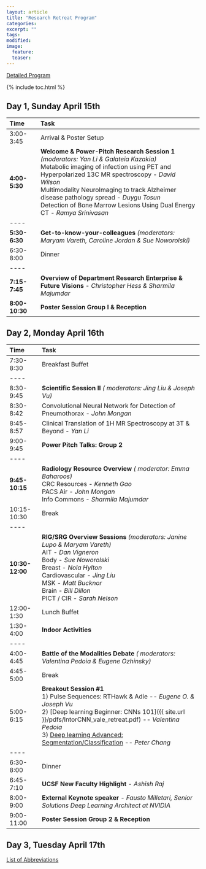 ```yaml
---
layout: article
title: "Research Retreat Program"
categories:
excerpt: ""
tags:
modified:
image:
  feature:
  teaser:  
---
```


<a href="{{ site.url }}/pdfs/Retreat_Agenda_final.pdf" class="btn"> Detailed Program </a>

{% include toc.html %}

## Day 1, Sunday April 15th


| Time             | Task    |
|:-----------------|:--------|
| 3:00-3:45   | <span class="badge warning">Arrival &  Poster Setup</span> |
| **4:00-5:30**   | **Welcome & Power-Pitch Research Session 1** ​<cite>(moderators: Yan Li & Galateia Kazakia)</cite> <br/> Metabolic imaging of infection using PET and Hyperpolarized 13C MR spectroscopy - <cite>David Wilson</cite> <br/> Multimodality NeuroImaging to track Alzheimer disease pathology spread - <cite>Duygu Tosun</cite> <br/> Detection of Bone Marrow Lesions Using Dual Energy CT - <cite>Ramya Srinivasan</cite> |
|----
| **5:30-6:30**   | **Get-to-know-your-colleagues** <cite>(moderators: Maryam Vareth, Caroline Jordan & Sue Noworolski)</cite> |
| 6:30-8:00   | <span class="badge warning">Dinner</span> |
|----
| **7:15-7:45**   | **Overview of Department Research Enterprise & Future Visions** - <cite>Christopher Hess & Sharmila Majumdar</cite> |
| **8:00-10:30**  |  **Poster Session Group I & Reception** |

## Day 2, Monday April 16th

|Time        | Task    |
|:------------|:--------|
| 7:30-8:30   | <span class="badge warning">Breakfast Buffet</span>  |
|----
| 8:30-9:45   | **Scientific Session II**  <cite>( moderators: Jing Liu & Joseph Vu)</cite> |
| 8:30-8:42   | Convolutional Neural Network for Detection of Pneumothorax -  <cite>John Mongan</cite>  |
| 8:45-8:57   | Clinical Translation of 1H MR Spectroscopy at 3T & Beyond -  <cite>Yan Li</cite> |
| 9:00-9:45   | **Power Pitch Talks:   Group 2**  |
|----
| **9:45-10:15**  | **Radiology Resource Overview**  <cite>( moderator: Emma Baharoos)</cite> <br/> CRC Resources - <cite>Kenneth Gao </cite>  <br/> PACS Air - <cite>John Mongan</cite> <br/> Info Commons - <cite>Sharmila Majumdar</cite>|
| 10:15-10:30  | <span class="badge warning">Break</span>   |
|----
| **10:30-12:00**  | **RIG/SRG Overview Sessions** <cite>(moderators: Janine Lupo & Maryam Vareth)</cite> <br/> AIT - <cite>Dan Vigneron</cite> <br/> Body -  <cite>Sue Noworolski</cite> <br/> Breast - <cite>Nola Hylton</cite> <br/> Cardiovascular -  <cite>Jing Liu</cite> <br/>  MSK -  <cite>Matt Bucknor</cite> <br/> Brain -  <cite>Bill Dillon</cite> <br/> PICT / CIR -  <cite>Sarah Nelson</cite>|
| 12:00-1:30  | <span class="badge warning">Lunch Buffet</span>  |
| 1:30-4:00  | **Indoor Activities** |
|----
| 4:00-4:45  | **Battle of the Modalities Debate**  <cite>( moderators: Valentina Pedoia & Eugene Ozhinsky)</cite>  |
| 4:45-5:00   | <span class="badge warning">Break</span> |
| 5:00-6:15    | **Breakout Session #1**  <br/> 1) Pulse Sequences: RTHawk & Adie --  <cite>Eugene O. & Joseph Vu</cite> <br/> 2) [Deep learning Beginner: CNNs 101]({{ site.url }}/pdfs/IntorCNN_vale_retreat.pdf) --  <cite>Valentina Pedoia</cite> <br/> 3) [Deep learning Advanced: Segmentation/Classification](https://github.com/peterchang77/dl_tutorial) --  <cite>Peter Chang</cite>|
|----
| 6:30-8:00    | <span class="badge warning">Dinner</span> |
| 6:45-7:10    | **UCSF New Faculty Highlight** - <cite>Ashish Raj</cite>|
| 8:00-9:00    | **External Keynote speaker** - <cite>Fausto Milletari, Senior Solutions Deep Learning Architect at NVIDIA</cite>|
| 9:00-11:00    | **Poster Session Group 2 & Reception**|


## Day 3, Tuesday April 17th


<a href="{{ site.url }}/pdfs/ListOfAbbreviations.pdf" class="btn"> List of Abbreviations </a>

